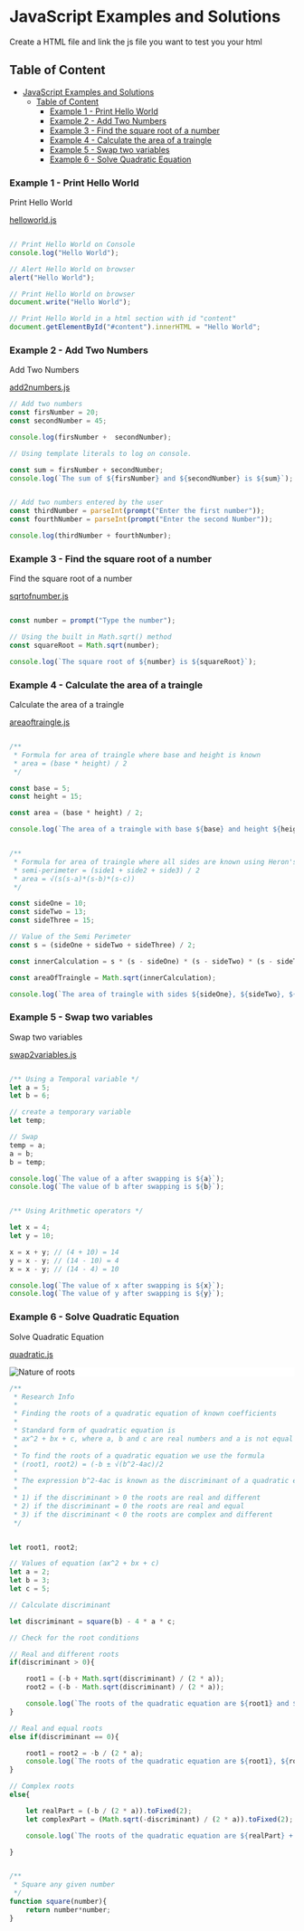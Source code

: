# JavaScript Examples and Solutions

Create a HTML file and link the js file you want to test you your html

## Table of Content

- [JavaScript Examples and Solutions](#javascript-examples-and-solutions)
  - [Table of Content](#table-of-content)
    - [Example 1 - Print Hello World](#example-1---print-hello-world)
    - [Example 2 - Add Two Numbers](#example-2---add-two-numbers)
    - [Example 3 - Find the square root of a number](#example-3---find-the-square-root-of-a-number)
    - [Example 4 - Calculate the area of a traingle](#example-4---calculate-the-area-of-a-traingle)
    - [Example 5 - Swap two variables](#example-5---swap-two-variables)
    - [Example 6 - Solve Quadratic Equation](#example-6---solve-quadratic-equation)


### Example 1 - Print Hello World
Print Hello World

[helloworld.js](examples/helloworld.js)

```js

// Print Hello World on Console
console.log("Hello World");

// Alert Hello World on browser
alert("Hello World");

// Print Hello World on browser
document.write("Hello World");

// Print Hello World in a html section with id "content"
document.getElementById("#content").innerHTML = "Hello World";

```


### Example 2 - Add Two Numbers
Add Two Numbers

[add2numbers.js](examples/add2numbers.js)

``` js
// Add two numbers
const firsNumber = 20;
const secondNumber = 45;

console.log(firsNumber +  secondNumber);

// Using template literals to log on console.

const sum = firsNumber + secondNumber;
console.log(`The sum of ${firsNumber} and ${secondNumber} is ${sum}`);


// Add two numbers entered by the user
const thirdNumber = parseInt(prompt("Enter the first number"));
const fourthNumber = parseInt(prompt("Enter the second Number"));

console.log(thirdNumber + fourthNumber);
```


### Example 3 - Find the square root of a number
Find the square root of a number

[sqrtofnumber.js](examples/sqrtofnumber.js)

```js

const number = prompt("Type the number");

// Using the built in Math.sqrt() method
const squareRoot = Math.sqrt(number);

console.log(`The square root of ${number} is ${squareRoot}`);

```


### Example 4 - Calculate the area of a traingle
Calculate the area of a traingle

[areaoftraingle.js](examples/areaoftraingle.js)

```js

/**
 * Formula for area of traingle where base and height is known
 * area = (base * height) / 2
 */

const base = 5;
const height = 15;

const area = (base * height) / 2;

console.log(`The area of a traingle with base ${base} and height ${height} is ${area}`);


/**
 * Formula for area of traingle where all sides are known using Heron's method
 * semi-perimeter = (side1 + side2 + side3) / 2
 * area = √(s(s-a)*(s-b)*(s-c))
 */

const sideOne = 10;
const sideTwo = 13;
const sideThree = 15;

// Value of the Semi Perimeter
const s = (sideOne + sideTwo + sideThree) / 2;

const innerCalculation = s * (s - sideOne) * (s - sideTwo) * (s - sideThree);

const areaOfTraingle = Math.sqrt(innerCalculation);

console.log(`The area of traingle with sides ${sideOne}, ${sideTwo}, ${sideThree} is ${areaOfTraingle}`);

```


### Example 5 - Swap two variables
Swap two variables

[swap2variables.js](examples/swap2variables.js)

```js

/** Using a Temporal variable */
let a = 5;
let b = 6;

// create a temporary variable
let temp;

// Swap
temp = a;
a = b;
b = temp;

console.log(`The value of a after swapping is ${a}`);
console.log(`The value of b after swapping is ${b}`);


/** Using Arithmetic operators */

let x = 4;
let y = 10;

x = x + y; // (4 + 10) = 14
y = x - y; // (14 - 10) = 4
x = x - y; // (14 - 4) = 10

console.log(`The value of x after swapping is ${x}`);
console.log(`The value of y after swapping is ${y}`);

```


### Example 6 - Solve Quadratic Equation
Solve Quadratic Equation
 
[quadratic.js](examples/quadratic.js)

<div style="background-color: white">

  <img src="images/nature-of-roots.webp" alt="Nature of roots" style="background-color: white;">

</div>



```js
/**
 * Research Info
 * 
 * Finding the roots of a quadratic equation of known coefficients
 * 
 * Standard form of quadratic equation is
 * ax^2 + bx + c, where a, b and c are real numbers and a is not equal to 0
 * 
 * To find the roots of a quadratic equation we use the formula
 * (root1, root2) = (-b ± √(b^2-4ac)/2
 * 
 * The expression b^2-4ac is known as the discriminant of a quadratic equation
 * 
 * 1) if the discriminant > 0 the roots are real and different
 * 2) if the discriminant = 0 the roots are real and equal
 * 3) if the discriminant < 0 the roots are complex and different
 */


let root1, root2;

// Values of equation (ax^2 + bx + c)
let a = 2;
let b = 3;
let c = 5;

// Calculate discriminant

let discriminant = square(b) - 4 * a * c;

// Check for the root conditions

// Real and different roots
if(discriminant > 0){

    root1 = (-b + Math.sqrt(discriminant) / (2 * a));
    root2 = (-b - Math.sqrt(discriminant) / (2 * a));

    console.log(`The roots of the quadratic equation are ${root1} and ${root2}`);
}

// Real and equal roots
else if(discriminant == 0){

    root1 = root2 = -b / (2 * a);
    console.log(`The roots of the quadratic equation are ${root1}, ${root2}`);
}

// Complex roots
else{

    let realPart = (-b / (2 * a)).toFixed(2);
    let complexPart = (Math.sqrt(-discriminant) / (2 * a)).toFixed(2);

    console.log(`The roots of the quadratic equation are ${realPart} + ${complexPart}i and ${realPart} - ${complexPart}i`);

}


/**
 * Square any given number
 */
function square(number){
    return number*number;
}
```